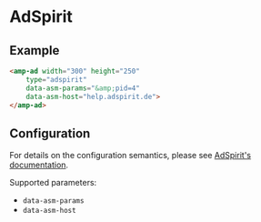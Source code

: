 <!---
Copyright 2015 The AMP HTML Authors. All Rights Reserved.

Licensed under the Apache License, Version 2.0 (the "License");
you may not use this file except in compliance with the License.
You may obtain a copy of the License at

      http://www.apache.org/licenses/LICENSE-2.0

Unless required by applicable law or agreed to in writing, software
distributed under the License is distributed on an "AS-IS" BASIS,
WITHOUT WARRANTIES OR CONDITIONS OF ANY KIND, either express or implied.
See the License for the specific language governing permissions and
limitations under the License.
-->

# AdSpirit

## Example

```html
<amp-ad width="300" height="250"
    type="adspirit"
    data-asm-params="&amp;pid=4"
    data-asm-host="help.adspirit.de">
</amp-ad>
```

## Configuration


For details on the configuration semantics, please see [AdSpirit's documentation](http://help.adspirit.de/help/).

Supported parameters:

- `data-asm-params`
- `data-asm-host`
